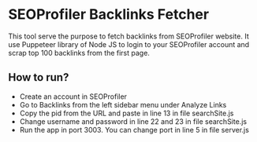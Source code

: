 # SEOProfiler Backlinks Fetcher

This tool serve the purpose to fetch backlinks from SEOProfiler website. It use Puppeteer library of Node JS to login to your SEOProfiler account and scrap top 100 backlinks from the first page.

## How to run?

- Create an account in SEOProfiler
- Go to Backlinks from the left sidebar menu under Analyze Links
- Copy the pid from the URL and paste in line 13 in file searchSite.js
- Change username and password in line 22 and 23 in file searchSite.js
- Run the app in port 3003. You can change port in line 5 in file server.js
